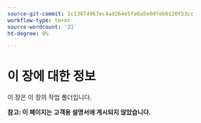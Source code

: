 ```yaml
---
source-git-commit: 1c13874967ec4ad264e5fa6a5e0dfeb6120f53cc
workflow-type: tm+mt
source-wordcount: '21'
ht-degree: 0%

---
```

# 이 장에 대한 정보

이 장은 이 장의 작업 폴더입니다.

**참고: 이 페이지는 고객용 설명서에 게시되지 않았습니다.**
